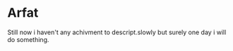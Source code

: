 # Arfat
Still now i haven't any achivment to descript.slowly but surely one day i will do something.
